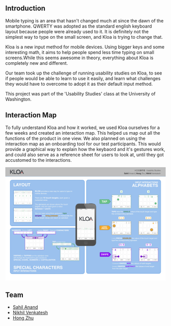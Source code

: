 ## Introduction

Mobile typing is an area that hasn't changed much at since the dawn of the smartphone. QWERTY was adopted as the standard english keyboard layout because people were already used to it. It is definitely not the simplest way to type on the small screen, and Kloa is trying to change that. 

Kloa is a new input method for mobile devices. Using bigger keys and some interesting math, it aims to help people spend less time typing on small screens.While this seems awesome in theory, everything about Kloa is completely new and different.

Our team took up the challenge of running usability studies on Kloa, to see if people would be able to learn to use it easily, and learn what challenges they would have to overcome to adopt it as their default input method.

This project was part of the 'Usability Studies' class at the University of Washington.

## Interaction Map

To fully understand Kloa and how it worked, we used Kloa ourselves for a few weeks and created an interaction map. This helped us map out all the functions of the product in one view. We also planned on using the interaction map as an onboarding tool for our test participants. This would provide a graphical way to explain how the keybaord and it's gestures work, and could also serve as a reference sheet for users to look at, until they got accustomed to the interactions.

![Kloa Interaction Map](assets/img/projects/kloa/interaction-map-1.jpg)

## Team

<div class="team">
<ul>
<li><a target="_blank" href="https://www.linkedin.com/in/sahil-anand-a420b314">Sahil Anand</a></li>
<li><a target="_blank" href="https://www.linkedin.com/in/nvenk">Nikhil Venkatesh</a></li>
<li><a target="_blank" href="https://www.linkedin.com/in/zhuhongzhu">Hong Zhu</a></li>
</ul>
</div>
